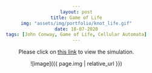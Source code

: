 ```yaml
---
layout: post
title: Game of Life
img: "assets/img/portfolio/knot_life.gif"
date: 18-07-2020
tags: [John Conway, Game of Life, Cellular Automata]
---
```


<head> 
     <style> 
        body { 
            text-align:center; 
        } 
    </style> 
</head> 

Please click on <a href="https://editor.p5js.org/ankiitgupta7/present/nlLG9YMpr" target="_blank">this link</a> to view the simulation.

![image]({{ page.img | relative_url }})